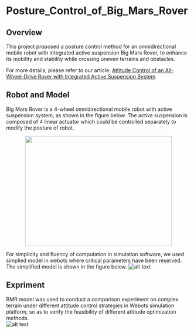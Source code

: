 # Posture_Control_of_Big_Mars_Rover

## Overview
This project proposed a posture control method for an omnidirectional mobile robot with integrated active suspension Big Mars Rover, to enhance its mobility and stability while crossing uneven terrains and obstacles.

For more details, please refer to our article: [Attitude Control of an All-Wheel-Drive Rover with Integrated Active Suspension System](https://ieeexplore.ieee.org/document/10106596)

## Robot and Model
Big Mars Rover is a 4-wheel omnidirectional mobile robot with active suspension system, as shown in the figure below. The active suspension is composed of 4 linear actuator which could be controlled separately to modify the posture of robot. 

<p align="center">
  <img src="https://github.com/Lynx1129/Posture_Control_of_Big_Mars_Rover/blob/main/Images/Rover%E5%AE%9E%E8%BD%A6.png" width="400" height="300">
</p>

For simplicity and fluency of computation in simulation software, we used simplied model in webots where critical parameters have been reserved. The simplified model is shown in the figure below. 
![alt text](https://github.com/Lynx1129/Posture_Control_of_Big_Mars_Rover/blob/main/Images/Rover_Sensor.png "BMR2")

## Expriment
BMR model was used to conduct a comparison experiment on complex terrain under different attitude control strategies in Webots simulation platform, so as to verify the feasibility of different attitude optimization methods.  
![alt text](https://github.com/Lynx1129/Posture_Control_of_Big_Mars_Rover/blob/main/Images/Rover%E8%BF%87%E5%B4%8E%E5%B2%96%E8%B7%AF%E9%9D%A2.png "experiment")


